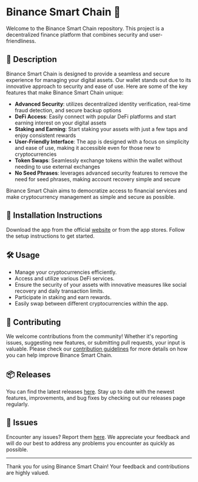 
# Binance Smart Chain 🚀

Welcome to the Binance Smart Chain repository. This project is a decentralized finance platform that combines security and user-friendliness.

## 📜 Description

Binance Smart Chain is designed to provide a seamless and secure experience for managing your digital assets. Our wallet stands out due to its innovative approach to security and ease of use. Here are some of the key features that make Binance Smart Chain unique:

- **Advanced Security**: utilizes decentralized identity verification, real-time fraud detection, and secure backup options
- **DeFi Access**: Easily connect with popular DeFi platforms and start earning interest on your digital assets
- **Staking and Earning**: Start staking your assets with just a few taps and enjoy consistent rewards
- **User-Friendly Interface**: The app is designed with a focus on simplicity and ease of use, making it accessible even for those new to cryptocurrencies
- **Token Swaps**: Seamlessly exchange tokens within the wallet without needing to use external exchanges
- **No Seed Phrases**: leverages advanced security features to remove the need for seed phrases, making account recovery simple and secure

Binance Smart Chain aims to democratize access to financial services and make cryptocurrency management as simple and secure as possible.

## 🚀 Installation Instructions

Download the app from the official [website](https://www.example.com) or from the app stores. Follow the setup instructions to get started.

## 🛠️ Usage

- Manage your cryptocurrencies efficiently.
- Access and utilize various DeFi services.
- Ensure the security of your assets with innovative measures like social recovery and daily transaction limits.
- Participate in staking and earn rewards.
- Easily swap between different cryptocurrencies within the app.

## 🤝 Contributing

We welcome contributions from the community! Whether it's reporting issues, suggesting new features, or submitting pull requests, your input is valuable. Please check our [contribution guidelines](../../contributing) for more details on how you can help improve Binance Smart Chain.

## 📦 Releases

You can find the latest releases [here](../../releases). Stay up to date with the newest features, improvements, and bug fixes by checking out our releases page regularly.

## 🐛 Issues

Encounter any issues? Report them [here](../../issues). We appreciate your feedback and will do our best to address any problems you encounter as quickly as possible.

---

Thank you for using Binance Smart Chain! Your feedback and contributions are highly valued.
